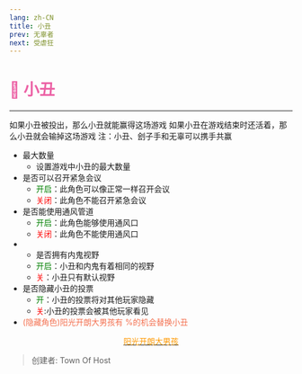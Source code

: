 ```yaml
---
lang: zh-CN
title: 小丑
prev: 无辜者
next: 受虐狂
---
```


# <font color="#ec62a5">🤡 <b>小丑</b></font> <Badge text="Evil" type="tip" vertical="middle"/>

***

如果小丑被投出，那么小丑就能赢得这场游戏 如果小丑在游戏结束时还活着，那么小丑就会输掉这场游戏 注：小丑、刽子手和无辜可以携手共赢

- 最大数量
  - 设置游戏中小丑的最大数量
- 是否可以召开紧急会议
  - <font color=green>开启</font>：此角色可以像正常一样召开会议
  - <font color=red>关闭</font>：此角色不能召开紧急会议
- 是否能使用通风管道
  - <font color=green>开启</font>：此角色能够使用通风口
  - <font color=red>关闭</font>：此角色不能使用通风口
- - 是否拥有内鬼视野
  - <font color=green>开启</font>：小丑和内鬼有着相同的视野
  - <font color=red>关</font>：小丑只有默认视野
- 是否隐藏小丑的投票
  - <font color=green>开</font>：小丑的投票将对其他玩家隐藏
  - <font color=red>关</font>:小丑的投票会被其他玩家看见
- <font color=#f46f4e>(隐藏角色)阳光开朗大男孩有  %的机会替换小丑</font>

<center>

[<font color="#ff9902">阳光开朗大男孩</font>](./Sunnyboy.html)

</center>

> 创建者: Town Of Host

